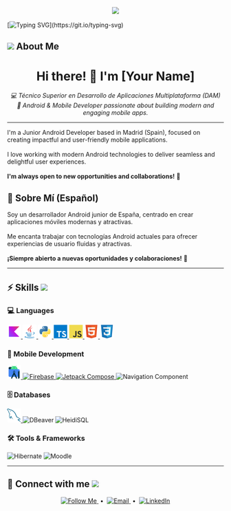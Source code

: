 <div align="center">
  <img src="https://i.imgur.com/DJ4Mh3I.png">
</div>

[![Typing SVG](https://readme-typing-svg.herokuapp.com?multiline=true&width=500&lines=Guys+Let's+Enjoy+Coding.)](https://git.io/typing-svg)

## <picture><img src="https://github.com/7oSkaaa/7oSkaaa/blob/main/Images/about_me.gif?raw=true" width="50px"></picture> About Me

<h1 align="center">Hi there! 👋 I'm [Your Name]</h1>

<p align="center">
  <em>💻 Técnico Superior en Desarrollo de Aplicaciones Multiplataforma (DAM)<br>
  📱 Android & Mobile Developer passionate about building modern and engaging mobile apps.</em>
</p>

<hr>

<p>
  I'm a Junior Android Developer based in Madrid (Spain), focused on creating impactful and user-friendly mobile applications.<br><br>
  I love working with modern Android technologies to deliver seamless and delightful user experiences.<br><br>
  <strong>I'm always open to new opportunities and collaborations!</strong> 🚀
</p>

<h2>🌟 Sobre Mí (Español)</h2>

<p>
  Soy un desarrollador Android junior de España, centrado en crear aplicaciones móviles modernas y atractivas.<br><br>
  Me encanta trabajar con tecnologías Android actuales para ofrecer experiencias de usuario fluidas y atractivas.<br><br>
  <strong>¡Siempre abierto a nuevas oportunidades y colaboraciones!</strong> 🚀
</p>

<hr>

<h2>⚡ Skills <img src="https://media2.giphy.com/media/QssGEmpkyEOhBCb7e1/giphy.gif" width="32px"></h2>

<h3>💻 Languages</h3>
<p>
  <a href="https://kotlinlang.org" target="_blank">
    <img width="32px" src="https://raw.githubusercontent.com/devicons/devicon/master/icons/kotlin/kotlin-original.svg" alt="Kotlin">
  </a>
  <a href="https://www.java.com" target="_blank">
    <img width="32px" src="https://raw.githubusercontent.com/devicons/devicon/master/icons/java/java-original.svg" alt="Java">
  </a>
  <a href="https://www.python.org" target="_blank">
    <img width="32px" src="https://raw.githubusercontent.com/devicons/devicon/master/icons/python/python-original.svg" alt="Python">
  </a>
  <a href="https://www.typescriptlang.org" target="_blank">
    <img width="32px" src="https://raw.githubusercontent.com/devicons/devicon/master/icons/typescript/typescript-original.svg" alt="TypeScript">
  </a>
  <a href="https://developer.mozilla.org/docs/Web/JavaScript" target="_blank">
    <img width="32px" src="https://raw.githubusercontent.com/devicons/devicon/master/icons/javascript/javascript-original.svg" alt="JavaScript">
  </a>
  <a href="https://developer.mozilla.org/docs/Web/HTML" target="_blank">
    <img width="32px" src="https://raw.githubusercontent.com/devicons/devicon/master/icons/html5/html5-original.svg" alt="HTML">
  </a>
  <a href="https://developer.mozilla.org/docs/Web/CSS" target="_blank">
    <img width="32px" src="https://raw.githubusercontent.com/devicons/devicon/master/icons/css3/css3-original.svg" alt="CSS">
  </a>
</p>

<h3>📱 Mobile Development</h3>
<p>
  <a href="https://developer.android.com/studio" target="_blank">
    <img width="32px" src="https://raw.githubusercontent.com/devicons/devicon/master/icons/androidstudio/androidstudio-original.svg" alt="Android Studio">
  </a>
  <a href="https://firebase.google.com" target="_blank">
    <img width="32px" src="https://www.vectorlogo.zone/logos/firebase/firebase-icon.svg" alt="Firebase">
  </a>
  <a href="https://developer.android.com/jetpack/compose" target="_blank">
    <img width="32px" src="https://developer.android.com/images/jetpack/compose-tutorial/jetpack-compose.svg" alt="Jetpack Compose">
  </a>
  <img width="32px" src="https://cdn.icon-icons.com/icons2/2699/PNG/512/navigation_nav_icon_168465.png" alt="Navigation Component" title="Jetpack Navigation Component">
</p>

<h3>🗄️ Databases</h3>
<p>
  <a href="https://www.mysql.com" target="_blank">
    <img width="32px" src="https://raw.githubusercontent.com/devicons/devicon/master/icons/mysql/mysql-original.svg" alt="MySQL">
  </a>
  <img width="32px" src="https://cdn.worldvectorlogo.com/logos/dbeaver.svg" alt="DBeaver" title="DBeaver">
  <img width="32px" src="https://static-00.iconduck.com/assets.00/heidisql-icon-2048x2048-b84yznc9.png" alt="HeidiSQL" title="HeidiSQL">
</p>

<h3>🛠️ Tools & Frameworks</h3>
<p>
  <img width="32px" src="https://cdn.jsdelivr.net/gh/devicons/devicon/icons/hibernate/hibernate-original.svg" alt="Hibernate">
  <img width="32px" src="https://moodle.com/wp-content/uploads/2021/10/moodle-logo.svg" alt="Moodle">
</p>

<hr>

<h2>🤝 Connect with me <img src='https://raw.githubusercontent.com/ShahriarShafin/ShahriarShafin/main/Assets/handshake.gif' width="100px"></h2>

<p align="center">
  <a href="https://github.com/sergiomarchado" target="_blank">
    <img src="https://img.shields.io/github/followers/sergiomarchado?label=Follow%20Me&style=social" alt="Follow Me">
  </a>
  &nbsp;•&nbsp;
  <a href="mailto:sergio.marchadoropero3@gmail.com">
    <img src="https://img.shields.io/badge/Contact-email-blue?style=flat-square" alt="Email">
  </a>
  &nbsp;•&nbsp;
  <a href="www.linkedin.com/in/sergio-marchado-ropero-82b8b914b" target="_blank">
    <img src="https://img.shields.io/badge/LinkedIn-blue?logo=linkedin&style=flat-square" alt="LinkedIn">
  </a>
</p>
